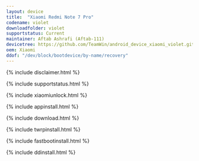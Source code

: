```yaml
---
layout: device
title:  "Xiaomi Redmi Note 7 Pro"
codename: violet
downloadfolder: violet
supportstatus: Current
maintainer: Aftab Ashrafi (Aftab-111)
devicetree: https://github.com/TeamWin/android_device_xiaomi_violet.git
oem: Xiaomi
ddof: "/dev/block/bootdevice/by-name/recovery"
---
```


{% include disclaimer.html %}

{% include supportstatus.html %}

{% include xiaomiunlock.html %}

{% include appinstall.html %}

{% include download.html %}

{% include twrpinstall.html %}

{% include fastbootinstall.html %}

{% include ddinstall.html %}
